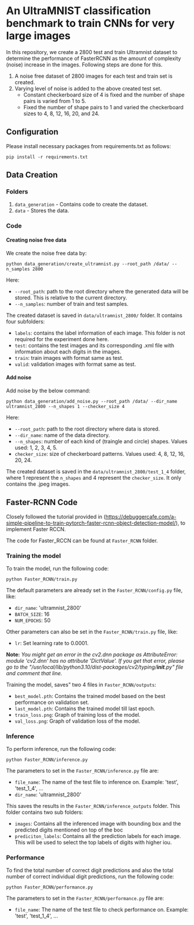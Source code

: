 # An UltraMNIST classification benchmark to train CNNs for very large images

In this repository, we create a 2800 test and train Ultramnist dataset to determine the performance of FasterRCNN as the amount of complexity (noise) increase in the images. Following steps are done for this. 
1. A noise free dataset of 2800 images for each test and train set is created.
2. Varying level of noise is added to the above created test set.
    - Constant checkerboard size of 4 is fixed and the number of shape pairs is varied from 1 to 5.
    - Fixed the number of shape pairs to 1 and varied the checkerboard sizes to 4, 8, 12, 16, 20, and 24.

## Configuration
Please install necessary packages from requirements.txt as follows: 
```
pip install -r requirements.txt
```

## Data Creation
### Folders
1. `data_generation` - Contains code to create the dataset.
2. `data` - Stores the data. 

### Code

#### Creating noise free data
We create the noise free data by: 
```
python data_generation/create_ultramnist.py --root_path /data/ --n_samples 2800
```

Here: 
- `--root_path`: path to the root directory where the generated data will be stored. This is relative to the current directory.
- `--n_samples`: number of train and test samples.

The created dataset is saved in `data/ultramnist_2800/` folder. It contains four subfolders:
- `labels`: contains the label information of each image. This folder is not required for the experiment done here.
- `test`: contains the test images and its corresponding .xml file with information about each digits in the images.
- `train`: train images with format same as test.
- `valid`: validation images with format same as test.

#### Add noise
Add noise by the below command:
```
python data_generation/add_noise.py --root_path /data/ --dir_name ultramnist_2800 --n_shapes 1 --checker_size 4
```

Here:
- `--root_path`: path to the root directory where data is stored.
- `--dir_name`: name of the data directory.
- `--n_shapes`: number of each kind of (traingle and circle) shapes. Values used: 1, 2, 3, 4, 5.
- `checker_size`: size of checkerboard patterns. Values used: 4, 8, 12, 16, 20, 24. 

The created dataset is saved in the `data/ultramnist_2800/test_1_4` folder, where 1 represent the `n_shapes` and  4 represent the `checker_size`. It only contains the .jpeg images.

## Faster-RCNN Code
Closely followed the tutorial provided in (https://debuggercafe.com/a-simple-pipeline-to-train-pytorch-faster-rcnn-object-detection-model/), to implement Faster RCCN.

The code for Faster_RCCN can be found at `Faster_RCNN` folder. 

### Training the model
To train the model, run the following code:
```
python Faster_RCNN/train.py
```

The default parameters are already set in the `Faster_RCNN/config.py` file, like:
- `dir_name`: 'ultramnist_2800'
- `BATCH_SIZE`: 16
- `NUM_EPOCHS`: 50

Other parameters can also be set in the `Faster_RCNN/train.py` file, like:
- `lr`: Set learning rate to 0.0001.

**Note:** *You might get an error in the cv2.dnn package as AttributeError: module 'cv2.dnn' has no attribute 'DictValue'. If you get that error, please go to the "/usr/local/lib/python3.10/dist-packages/cv2/typing/__init__.py" file and comment that line.*

Training the model, saves" two 4 files in `Faster_RCNN/outputs`:
- `best_model.pth`: Contains the trained model based on the best performance on validation set.
- `last_model.pth`: Contains the trained model till last epoch.
- `train_loss.png`: Graph of training loss of the model.
- `val_loss.png`: Graph of validation loss of the model.

### Inference
To perform inference, run the following code:
```
python Faster_RCNN/inference.py
```

The parameters to set in the `Faster_RCNN/inference.py` file are:
- `file_name`: The name of the test file to inference on. Example: 'test', 'test_1_4', ...
- `dir_name`: 'ultramnist_2800'

This saves the results in the `Faster_RCNN/inference_outputs` folder. This folder contains two sub folders:
- `images`: Contains all the inferenced image with bounding box and the predicted digits mentioned on top of the boc
- `prediciton_labels`: Contains all the prediction labels for each image. This will be used to select the top labels of digits with higher iou.

### Performance
To find the total number of correct digit predictions and also the total number of correct individual digit predictions, run the following code:
```
python Faster_RCNN/performance.py
```

The parameters to set in the `Faster_RCNN/performance.py` file are:
- `file_name`: The name of the test file to check performance on. Example: 'test', 'test_1_4', ...

